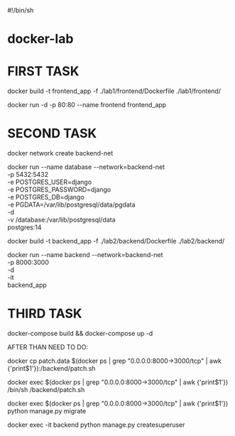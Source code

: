 #!/bin/sh
# docker-lab
# FIRST TASK
docker build -t frontend_app -f ./lab1/frontend/Dockerfile   ./lab1/frontend/ 

docker run -d -p 80:80 --name frontend frontend_app

# SECOND TASK
docker network create backend-net

docker run --name database --network=backend-net \
  -p 5432:5432 \
  -e POSTGRES_USER=django \
  -e POSTGRES_PASSWORD=django \
  -e POSTGRES_DB=django \
  -e PGDATA=/var/lib/postgresql/data/pgdata \
  -d \
  -v /database:/var/lib/postgresql/data \
  postgres:14

docker build   -t backend_app   -f ./lab2/backend/Dockerfile   ./lab2/backend/

docker run --name backend --network=backend-net \
  -p 8000:3000 \
  -d \
  -it \
  backend_app
  
  

# THIRD TASK  

docker-compose build && docker-compose up -d


AFTER THAN NEED TO DO:


docker cp patch.data $(docker ps | grep "0.0.0.0:8000->3000/tcp" | awk {'print$1'}):/backend/patch.sh

docker exec $(docker ps | grep "0.0.0.0:8000->3000/tcp" | awk {'print$1'}) /bin/sh /backend/patch.sh

docker exec $(docker ps | grep "0.0.0.0:8000->3000/tcp" | awk {'print$1'}) python manage.py migrate

docker exec -it backend python manage.py createsuperuser


